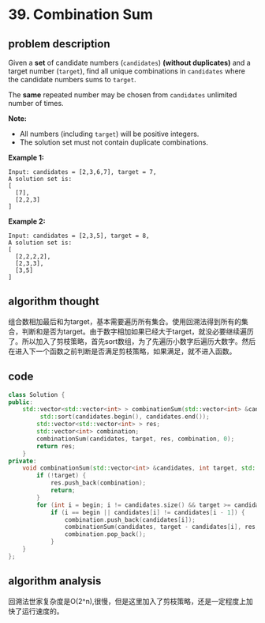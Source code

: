 # 39. Combination Sum

## problem description

Given a **set** of candidate numbers \(`candidates`\) **\(without duplicates\)** and a target number \(`target`\), find all unique combinations in `candidates` where the candidate numbers sums to `target`.

The **same** repeated number may be chosen from `candidates` unlimited number of times.

**Note:**

* All numbers \(including `target`\) will be positive integers.
* The solution set must not contain duplicate combinations.

**Example 1:**

```text
Input: candidates = [2,3,6,7], target = 7,
A solution set is:
[
  [7],
  [2,2,3]
]
```

**Example 2:**

```text
Input: candidates = [2,3,5], target = 8,
A solution set is:
[
  [2,2,2,2],
  [2,3,3],
  [3,5]
]
```

## algorithm thought

组合数相加最后和为target，基本需要遍历所有集合。使用回溯法得到所有的集合，判断和是否为target。由于数字相加如果已经大于target，就没必要继续遍历了。所以加入了剪枝策略，首先sort数组，为了先遍历小数字后遍历大数字。然后在进入下一个函数之前判断是否满足剪枝策略，如果满足，就不进入函数。

## code

```cpp
class Solution {
public:
    std::vector<std::vector<int> > combinationSum(std::vector<int> &candidates, int target) {
         std::sort(candidates.begin(), candidates.end());
        std::vector<std::vector<int> > res;
        std::vector<int> combination;
        combinationSum(candidates, target, res, combination, 0);
        return res;
    }
private:
    void combinationSum(std::vector<int> &candidates, int target, std::vector<std::vector<int> > &res, std::vector<int> &combination, int begin) {
        if (!target) {
            res.push_back(combination);
            return;
        }
        for (int i = begin; i != candidates.size() && target >= candidates[i]; ++i)
            if (i == begin || candidates[i] != candidates[i - 1]) {
                combination.push_back(candidates[i]);
                combinationSum(candidates, target - candidates[i], res, combination, i);
                combination.pop_back();
            }
    }
};
```

## algorithm analysis

回溯法世家复杂度是O\(2^n\),很慢，但是这里加入了剪枝策略，还是一定程度上加快了运行速度的。


